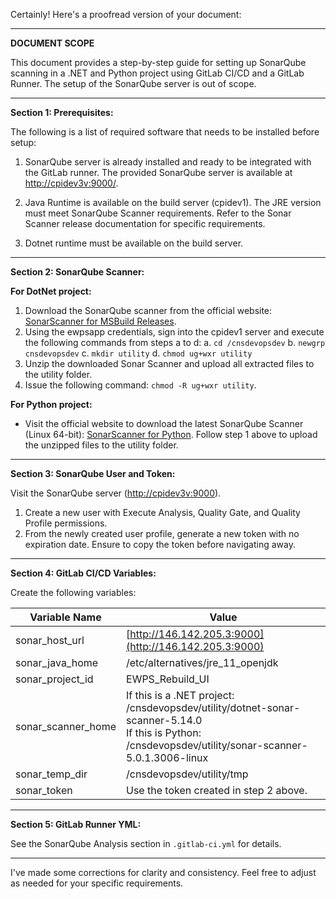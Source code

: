 Certainly! Here's a proofread version of your document:

---

**DOCUMENT SCOPE**

This document provides a step-by-step guide for setting up SonarQube scanning in a .NET and Python project using GitLab CI/CD and a GitLab Runner. The setup of the SonarQube server is out of scope.

---

**Section 1: Prerequisites:**

The following is a list of required software that needs to be installed before setup:

1. SonarQube server is already installed and ready to be integrated with the GitLab runner. The provided SonarQube server is available at [http://cpidev3v:9000/](http://146.142.205.3:9000).

2. Java Runtime is available on the build server (cpidev1). The JRE version must meet SonarQube Scanner requirements. Refer to the Sonar Scanner release documentation for specific requirements.

3. Dotnet runtime must be available on the build server.

---

**Section 2: SonarQube Scanner:**

**For DotNet project:**
1. Download the SonarQube scanner from the official website: [SonarScanner for MSBuild Releases](https://github.com/SonarSource/sonar-scanner-msbuild/releases).
2. Using the ewpsapp credentials, sign into the cpidev1 server and execute the following commands from steps a to d:
   a. `cd /cnsdevopsdev`
   b. `newgrp cnsdevopsdev`
   c. `mkdir utility`
   d. `chmod ug+wxr utility`
3. Unzip the downloaded Sonar Scanner and upload all extracted files to the utility folder.
4. Issue the following command: `chmod -R ug+wxr utility`.

**For Python project:**
- Visit the official website to download the latest SonarQube Scanner (Linux 64-bit): [SonarScanner for Python](https://docs.sonarsource.com/sonarqube/9.9/analyzing-source-code/scanners/sonarscanner/). Follow step 1 above to upload the unzipped files to the utility folder.

---

**Section 3: SonarQube User and Token:**

Visit the SonarQube server ([http://cpidev3v:9000](http://cpidev3v:9000)).

1. Create a new user with Execute Analysis, Quality Gate, and Quality Profile permissions.
2. From the newly created user profile, generate a new token with no expiration date. Ensure to copy the token before navigating away.

---

**Section 4: GitLab CI/CD Variables:**

Create the following variables:

| Variable Name       | Value                                            |
|---------------------|--------------------------------------------------|
| sonar_host_url      | [http://146.142.205.3:9000](http://146.142.205.3:9000) |
| sonar_java_home     | /etc/alternatives/jre_11_openjdk                 |
| sonar_project_id    | EWPS_Rebuild_UI                                  |
| sonar_scanner_home  | If this is a .NET project: /cnsdevopsdev/utility/dotnet-sonar-scanner-5.14.0<br> If this is Python: /cnsdevopsdev/utility/sonar-scanner-5.0.1.3006-linux |
| sonar_temp_dir      | /cnsdevopsdev/utility/tmp                        |
| sonar_token         | Use the token created in step 2 above.           |

---

**Section 5: GitLab Runner YML:**

See the SonarQube Analysis section in `.gitlab-ci.yml` for details.

--- 

I've made some corrections for clarity and consistency. Feel free to adjust as needed for your specific requirements.
